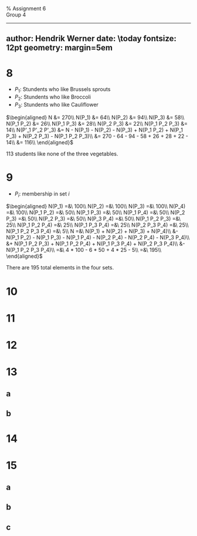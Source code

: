 % Assignment 6\
	Group 4

---
author: Hendrik Werner
date: \today
fontsize: 12pt
geometry: margin=5em
---

# 8
* $P_1$: Stundents who like Brussels sprouts
* $P_2$: Stundents who like Broccoli
* $P_3$: Stundents who like Cauliflower

$\begin{aligned}
	N &= 270\\
	N(P_1) &= 64\\
	N(P_2) &= 94\\
	N(P_3) &= 58\\
	N(P_1 P_2) &= 26\\
	N(P_1 P_3) &= 28\\
	N(P_2 P_3) &= 22\\
	N(P_1 P_2 P_3) &= 14\\
	N(P'_1 P'_2 P'_3) &= N - N(P_1) - N(P_2) - N(P_3) + N(P_1 P_2) + N(P_1 P_3) + N(P_2 P_3) - N(P_1 P_2 P_3)\\
	&= 270 - 64 - 94 - 58 + 26 + 28 + 22 - 14\\
	&= 116\\
\end{aligned}$

113 students like none of the three vegetables.

# 9
* $P_i$: membership in set $i$

$\begin{aligned}
	N(P_1) =&\ 100\\
	N(P_2) =&\ 100\\
	N(P_3) =&\ 100\\
	N(P_4) =&\ 100\\
	N(P_1 P_2) =&\ 50\\
	N(P_1 P_3) =&\ 50\\
	N(P_1 P_4) =&\ 50\\
	N(P_2 P_3) =&\ 50\\
	N(P_2 P_3) =&\ 50\\
	N(P_3 P_4) =&\ 50\\
	N(P_1 P_2 P_3) =&\ 25\\
	N(P_1 P_2 P_4) =&\ 25\\
	N(P_1 P_3 P_4) =&\ 25\\
	N(P_2 P_3 P_4) =&\ 25\\
	N(P_1 P_2 P_3 P_4) =&\ 5\\
	N =&\ N(P_1) + N(P_2) + N(P_3) + N(P_4)\\
	&- N(P_1 P_2) - N(P_1 P_3) - N(P_1 P_4) - N(P_2 P_4) - N(P_2 P_4) - N(P_3 P_4)\\
	&+ N(P_1 P_2 P_3) + N(P_1 P_2 P_4) + N(P_1 P_3 P_4) + N(P_2 P_3 P_4)\\
	&- N(P_1 P_2 P_3 P_4)\\
	=&\ 4 * 100 - 6 * 50 + 4 * 25 - 5\\
	=&\ 195\\
\end{aligned}$

There are 195 total elements in the four sets.

# 10

# 11

# 12

# 13
## a
## b

# 14

# 15
## a
## b
## c
